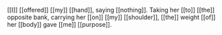 [[I]] [[offered]] [[my]] [[hand]], saying [[nothing]]. Taking her [[to]] [[the]] opposite bank, carrying her [[on]] [[my]] [[shoulder]], [[the]] weight [[of]] her [[body]] gave [[me]] [[purpose]].  